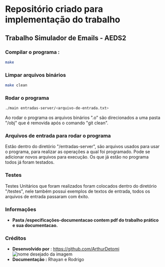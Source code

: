 # Repositório criado para implementação do trabalho
## Trabalho Simulador de Emails - AEDS2
### Compilar o programa :
```bash
make
``` 
### Limpar arquivos binários
```bash
make clean
``` 
### Rodar o programa
```bash
./main entradas-server/<arquivo-de-entrada.txt>
``` 
Ao rodar o programa os arquivos binários ".o" são direcionados a uma pasta "/obj" que é removida após o comando "git clean".
### Arquivos de entrada para rodar o programa
Estão dentro do diretório  "/entradas-server", são arquivos usados para usar o programa, para realizar as operações a qual foi programado. Pode se adicionar novos arquivos para execução. Os que já estão no programa todos já foram testados.
### Testes
Testes Unitários que foram realizados foram colocados dentro do diretório "/testes", nele também possui exemplos de textos de entrada, todos os arquivos de entrada passaram com êxito. 

### Informações
- **Pasta /especificações-documentacao contem pdf do trabalho prático e sua documentacao.**
### Créditos
- **Desenvolvido por** : https://github.com/ArthurDetomi 
![nome desejado da imagem](https://avatars.githubusercontent.com/u/99772832?v=4)
- **Documentação :** Rhayan e Rodrigo
